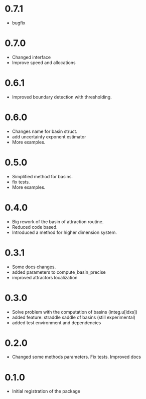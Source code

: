 # 0.7.1
* bugfix

# 0.7.0
* Changed interface
* Improve speed and allocations

# 0.6.1
* Improved boundary detection with thresholding.

# 0.6.0
* Changes name for basin struct.
* add uncertainty exponent estimator
* More examples.

# 0.5.0
* Simplified method for basins.
* fix tests.
* More examples.


# 0.4.0
* Big rework of the basin of attraction routine.
* Reduced code based.
* Introduced a method for higher dimension system.


# 0.3.1
* Some docs changes.
* added parameters to compute_basin_precise
* improved attractors localization

# 0.3.0
* Solve problem with the computation of basins (integ.u[idxs])
* added feature: straddle saddle of basins (still experimental)
* added test environment and dependencies

# 0.2.0
* Changed some methods parameters. Fix tests. Improved docs

# 0.1.0
* Initial registration of the package
